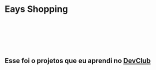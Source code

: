 <h1>Eays Shopping<h1/>
<br>
<br>
<h2>Esse foi o projetos que eu aprendi no <a href="https://rodolfomori.com.br/devclub">DevClub<a/><h2/>
